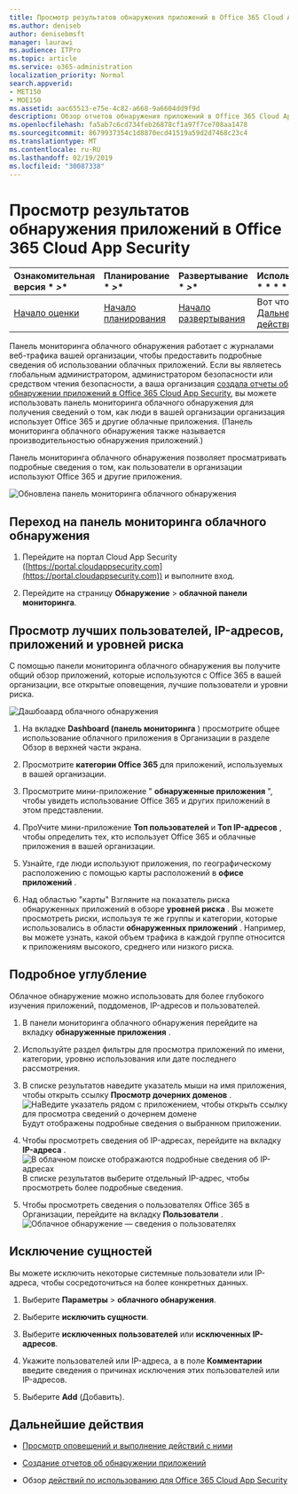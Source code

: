 ```yaml
---
title: Просмотр результатов обнаружения приложений в Office 365 Cloud App Security
ms.author: deniseb
author: denisebmsft
manager: laurawi
ms.audience: ITPro
ms.topic: article
ms.service: o365-administration
localization_priority: Normal
search.appverid:
- MET150
- MOE150
ms.assetid: aac65513-e75e-4c82-a668-9a6604dd9f9d
description: Обзор отчетов обнаружения приложений в Office 365 Cloud App Security поможет вам узнать больше об использовании облачных приложений для пользователей в вашей организации. После создания отчетов об обнаружении приложений с помощью файлов журнала, полученных от брандмауэров и прокси-серверов, просмотрите результаты в панели мониторинга обнаружения приложений.
ms.openlocfilehash: fa5ab7c6cd734feb26878cf1a97f7ce708aa1478
ms.sourcegitcommit: 8679937354c1d8870ecd41519a59d2d7468c23c4
ms.translationtype: MT
ms.contentlocale: ru-RU
ms.lasthandoff: 02/19/2019
ms.locfileid: "30087338"
---
```

# <a name="review-app-discovery-findings-in-office-365-cloud-app-security"></a>Просмотр результатов обнаружения приложений в Office 365 Cloud App Security
  
|Ознакомительная версия * *\>**|Планирование * *\>**|Развертывание * *\>**|Использование * * * *|
|:-----|:-----|:-----|:-----|
|[Начало оценки](office-365-cas-overview.md) <br/> |[Начало планирования](get-ready-for-office-365-cas.md) <br/> |[Начало развертывания](turn-on-office-365-cas.md) <br/> |Вот что вам!  <br/> [Дальнейшие действия](#next-steps) <br/> |
   
Панель мониторинга облачного обнаружения работает с журналами веб-трафика вашей организации, чтобы предоставить подробные сведения об использовании облачных приложений. Если вы являетесь глобальным администратором, администратором безопасности или средством чтения безопасности, а ваша организация [создала отчеты об обнаружении приложений в Office 365 Cloud App Security](create-app-discovery-reports-in-ocas.md), вы можете использовать панель мониторинга облачного обнаружения для получения сведений о том, как люди в вашей организации организация использует Office 365 и другие облачные приложения. (Панель мониторинга облачного обнаружения также называется производительностью обнаружения приложений.)
  
 Панель мониторинга облачного обнаружения позволяет просматривать подробные сведения о том, как пользователи в организации используют Office 365 и другие приложения. 
  
![Обновлена панель мониторинга облачного обнаружения](media/12712681-c0b3-4cb3-b7fd-2cf2ad4e825f.png)
     
## <a name="go-to-the-cloud-discovery-dashboard"></a>Переход на панель мониторинга облачного обнаружения

1. Перейдите на портал Cloud App Security ([https://portal.cloudappsecurity.com](https://portal.cloudappsecurity.com)) и выполните вход.
    
2. Перейдите на страницу **Обнаружение** \> **облачной панели мониторинга**.
    
## <a name="see-your-top-users-ip-addresses-apps-and-risk-levels"></a>Просмотр лучших пользователей, IP-адресов, приложений и уровней риска

С помощью панели мониторинга облачного обнаружения вы получите общий обзор приложений, которые используются с Office 365 в вашей организации, все открытые оповещения, лучшие пользователи и уровни риска.
  
![Дашбоаард облачного обнаружения](media/06696946-fbdf-4781-b5b8-2ac074fcb2a1.png)
  
1. На вкладке **Dashboard (панель мониторинга** ) просмотрите общее использование облачного приложения в Организации в разделе Обзор в верхней части экрана. 
    
2. Просмотрите **категории Office 365** для приложений, используемых в вашей организации. 
    
3. Просмотрите мини-приложение " **обнаруженные приложения** ", чтобы увидеть использование Office 365 и других приложений в этом представлении. 
    
4. ПроУчите мини-приложение **Топ пользователей** и **Топ IP-адресов** , чтобы определить тех, кто использует Office 365 и облачные приложения в вашей организации. 
    
5. Узнайте, где люди используют приложения, по географическому расположению с помощью карты расположений в **офисе приложений** . 
    
6. Над областью "карты" Взгляните на показатель риска обнаруженных приложений в обзоре **уровней риска** . Вы можете просмотреть риски, используя те же группы и категории, которые использовались в области **обнаруженных приложений** . Например, вы можете узнать, какой объем трафика в каждой группе относится к приложениям высокого, среднего или низкого риска. 
    
## <a name="dive-deeper-into-the-information"></a>Подробное углубление

Облачное обнаружение можно использовать для более глубокого изучения приложений, поддоменов, IP-адресов и пользователей.
  
1. В панели мониторинга облачного обнаружения перейдите на вкладку **обнаруженные приложения** . 
    
2. Используйте раздел фильтры для просмотра приложений по имени, категории, уровню использования или дате последнего рассмотрения.
    
3. В списке результатов наведите указатель мыши на имя приложения, чтобы открыть ссылку **Просмотр дочерних доменов** .<br/> ![НаВедите указатель рядом с приложением, чтобы открыть ссылку для просмотра сведений о дочернем домене](media/4a212215-8a2c-46fd-9ef9-89e4064658a6.png)<br/>Будут отображены подробные сведения о выбранном приложении.
    
4. Чтобы просмотреть сведения об IP-адресах, перейдите на вкладку **IP-адреса** .<br/>![В облачном поиске отображаются подробные сведения об IP-адресах](media/0c742bf6-da9e-4d22-8656-a27a5007d5d5.png)<br/>В списке результатов выберите отдельный IP-адрес, чтобы просмотреть более подробные сведения.
    
5. Чтобы просмотреть сведения о пользователях Office 365 в Организации, перейдите на вкладку **Пользователи** .<br/>![Облачное обнаружение — сведения о пользователях](media/2d9c2d85-01e6-4057-8020-d9a68f26bbac.png)
  
## <a name="exclude-entities"></a>Исключение сущностей

Вы можете исключить некоторые системные пользователи или IP-адреса, чтобы сосредоточиться на более конкретных данных.
  
1. Выберите **Параметры** \> **облачного обнаружения**.
    
2. Выберите **исключить сущности**.
    
3. Выберите **исключенных пользователей** или **исключенных IP-адресов**.
    
4. Укажите пользователей или IP-адреса, а в поле **Комментарии** введите сведения о причинах исключения этих пользователей или IP-адресов. 
    
5. Выберите **Add** (Добавить).
    
## <a name="next-steps"></a>Дальнейшие действия

- [Просмотр оповещений и выполнение действий с ними](review-office-365-cas-alerts.md)
    
- [Создание отчетов об обнаружении приложений](create-app-discovery-reports-in-ocas.md)
    
- Обзор [действий по использованию для Office 365 Cloud App Security](utilization-activities-for-ocas.md)
    

